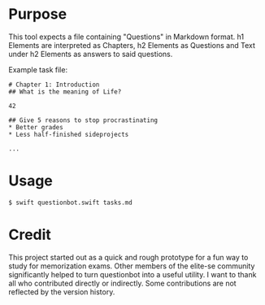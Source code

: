 # Purpose
This tool expects a file containing "Questions" in Markdown format.
h1 Elements are interpreted as Chapters, h2 Elements as Questions
and Text under h2 Elements as answers to said questions.

Example task file:

```
# Chapter 1: Introduction
## What is the meaning of Life?

42

## Give 5 reasons to stop procrastinating
* Better grades
* Less half-finished sideprojects

...
```

# Usage
`$ swift questionbot.swift tasks.md`

# Credit
This project started out as a quick and rough prototype for a fun way to study
for memorization exams. Other members of the elite-se community significantly 
helped to turn questionbot into a useful utility. I want to thank all who
contributed directly or indirectly. Some contributions are not reflected by the
version history. 
